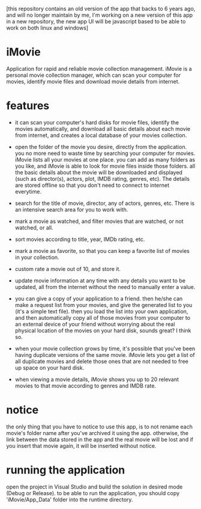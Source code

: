 [this repository contains an old version of the app that backs to 6 years ago, and will no longer maintain by me, 
 I'm working on a new version of this app in a new repository, the new app UI will be 
 javascript based to be able to work on both linux and windows]

# iMovie
Application for rapid and reliable movie collection management.
iMovie is a personal movie collection manager, which can scan your computer for movies, identify movie 
files and download movie details from internet.

# features
* it can scan your computer's hard disks for movie files, identify the movies automatically, and download all basic details about each       movie from internet, and creates a local database of your movies collection.

* open the folder of the movie you desire, directly from the application. you no more need to waste time by 
  searching your computer for movies. iMovie lists all your movies at one place. you can add as many folders as you like, and iMovie is     able to look for movie files inside those folders. all the basic details about the movie will be downloaded and displayed (such as         director(s), actors, plot, IMDB rating, genres, etc). The details are stored offline so that you don't need to connect to internet         everytime.

* search for the title of movie, director, any of actors, genres, etc. There is an intensive search area for you to work with.

* mark a movie as watched, and filter movies that are watched, or not watched, or all.

* sort movies according to title, year, IMDb rating, etc.

* mark a movie as favorite, so that you can keep a favorite list of movies in your collection.

* custom rate a movie out of 10, and store it.

* update movie information at any time with any details you want to be updated, all from the internet without the need to 
  manually enter a value.
  
* you can give a copy of your application to a friend. then he/she can make a request list from your movies, and give the 
  generated list to you (it's a simple text file). then you load the list into your own application, and then automatically 
  copy all of those movies from your computer to an external device of your friend without worrying about the real physical 
  location of the movies on your hard disk, sounds great? I think so.
  
 * when your movie collection grows by time, it's possible that you've been having duplicate versions of the same movie.
   iMovie lets you get a list of all duplicate movies and delete those ones that are not needed to free up space on your hard disk.
   
 * when viewing a movie details, iMovie shows you up to 20 relevant movies to that movie according to genres and IMDB rate.
 
# notice
the only thing that you have to notice to use this app, is to not rename each movie's folder name after you've archived 
it using the app. otherwise, the link between the data stored in the app and the real movie will be lost and if you insert that movie again, it will be inserted without notice.

# running the application
open the project in Visual Studio and build the solution in desired mode (Debug or Release).
to be able to run the application, you should copy 'iMovie/App_Data' folder into the runtime directory.
